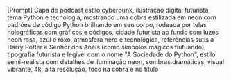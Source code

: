 [Prompt] Capa de podcast estilo cyberpunk, ilustração digital futurista, tema Python e tecnologia, mostrando uma cobra estilizada em neon com padrões de código Python brilhando em seu corpo, rodeada por telas holográficas com gráficos e códigos, cidade futurista ao fundo com luzes neon rosa, azul e roxo, atmosfera nerd e tecnológica, referências sutis a Harry Potter e Senhor dos Anéis (como símbolos mágicos flutuando), tipografia futurista e legível com o nome "A Sociedade do Python", estilo semi-realista com detalhes de iluminação neon, sombras dramáticas, visual vibrante, 4k, alta resolução, foco na cobra e no título
